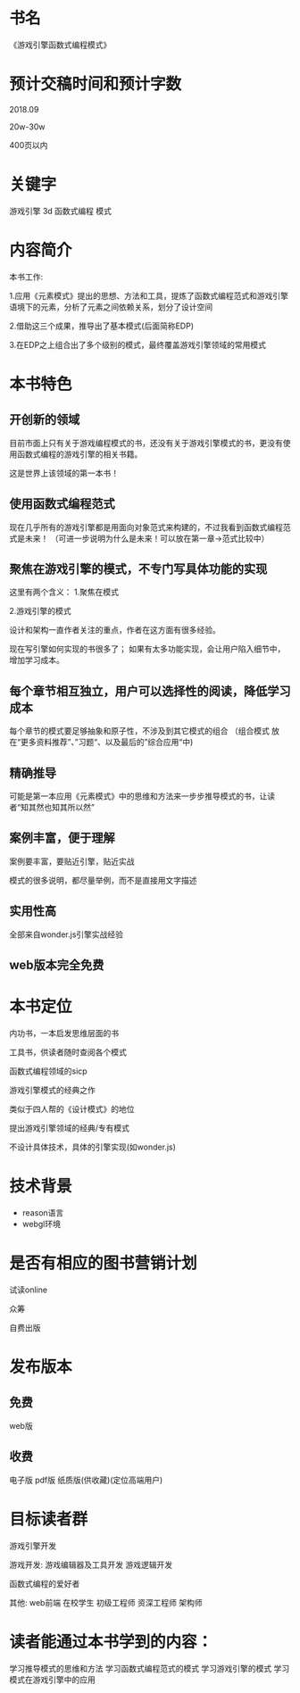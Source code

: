 
# 书名
《游戏引擎函数式编程模式》


# 预计交稿时间和预计字数
2018.09

20w-30w

400页以内


# 关键字
游戏引擎 3d 函数式编程 模式



# 内容简介

本书工作:

1.应用《元素模式》提出的思想、方法和工具，提炼了函数式编程范式和游戏引擎语境下的元素，分析了元素之间依赖关系，划分了设计空间

2.借助这三个成果，推导出了基本模式(后面简称EDP)

3.在EDP之上组合出了多个级别的模式，最终覆盖游戏引擎领域的常用模式



# 本书特色
## 开创新的领域
目前市面上只有关于游戏编程模式的书，还没有关于游戏引擎模式的书，更没有使用函数式编程的游戏引擎的相关书籍。

这是世界上该领域的第一本书！



## 使用函数式编程范式
现在几乎所有的游戏引擎都是用面向对象范式来构建的，不过我看到函数式编程范式是未来！
（可进一步说明为什么是未来！可以放在第一章->范式比较中）


## 聚焦在游戏引擎的模式，不专门写具体功能的实现
这里有两个含义：
1.聚焦在模式

2.游戏引擎的模式





设计和架构一直作者关注的重点，作者在这方面有很多经验。

现在写引擎如何实现的书很多了；
如果有太多功能实现，会让用户陷入细节中，增加学习成本。




## 每个章节相互独立，用户可以选择性的阅读，降低学习成本
每个章节的模式要足够抽象和原子性，不涉及到其它模式的组合
（组合模式 放在“更多资料推荐”、”习题“、以及最后的”综合应用“中)



## 精确推导
可能是第一本应用《元素模式》中的思维和方法来一步步推导模式的书，让读者“知其然也知其所以然”


## 案例丰富，便于理解
案例要丰富，要贴近引擎，贴近实战

模式的很多说明，都尽量举例，而不是直接用文字描述



## 实用性高
全部来自wonder.js引擎实战经验


## web版本完全免费


# 本书定位

内功书，一本启发思维层面的书

工具书，供读者随时查阅各个模式

函数式编程领域的sicp

游戏引擎模式的经典之作

类似于四人帮的《设计模式》的地位

提出游戏引擎领域的经典/专有模式

不设计具体技术，具体的引擎实现(如wonder.js)



# 技术背景

- reason语言
- webgl环境





# 是否有相应的图书营销计划
试读online

众筹

自费出版


# 发布版本

## 免费
web版

## 收费
电子版
pdf版
纸质版(供收藏)(定位高端用户)





# 目标读者群

游戏引擎开发

游戏开发:
游戏编辑器及工具开发
游戏逻辑开发

函数式编程的爱好者

其他:
web前端
在校学生
初级工程师
资深工程师
架构师



# 读者能通过本书学到的内容：
学习推导模式的思维和方法
学习函数式编程范式的模式
学习游戏引擎的模式
学习模式在游戏引擎中的应用








